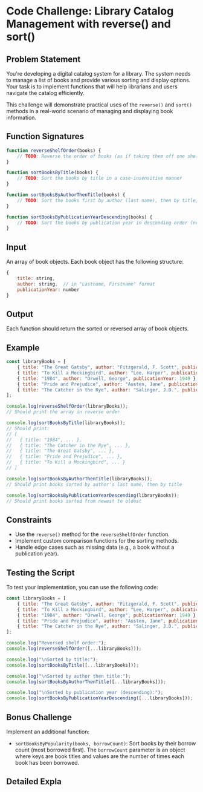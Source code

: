 # Code Challenge: Library Catalog Management with reverse() and sort()

## Problem Statement

You're developing a digital catalog system for a library. The system needs to manage a list of books and provide various sorting and display options. Your task is to implement functions that will help librarians and users navigate the catalog efficiently.

This challenge will demonstrate practical uses of the `reverse()` and `sort()` methods in a real-world scenario of managing and displaying book information.

## Function Signatures

```javascript
function reverseShelfOrder(books) {
    // TODO: Reverse the order of books (as if taking them off one shelf and putting them on another in reverse order)
}

function sortBooksByTitle(books) {
    // TODO: Sort the books by title in a case-insensitive manner
}

function sortBooksByAuthorThenTitle(books) {
    // TODO: Sort the books first by author (last name), then by title, both case-insensitive
}

function sortBooksByPublicationYearDescending(books) {
    // TODO: Sort the books by publication year in descending order (newest first)
}
```

## Input

An array of book objects. Each book object has the following structure:

```javascript
{
    title: string,
    author: string,  // in "Lastname, Firstname" format
    publicationYear: number
}
```

## Output

Each function should return the sorted or reversed array of book objects.

## Example

```javascript
const libraryBooks = [
    { title: "The Great Gatsby", author: "Fitzgerald, F. Scott", publicationYear: 1925 },
    { title: "To Kill a Mockingbird", author: "Lee, Harper", publicationYear: 1960 },
    { title: "1984", author: "Orwell, George", publicationYear: 1949 },
    { title: "Pride and Prejudice", author: "Austen, Jane", publicationYear: 1813 },
    { title: "The Catcher in the Rye", author: "Salinger, J.D.", publicationYear: 1951 }
];

console.log(reverseShelfOrder(libraryBooks));
// Should print the array in reverse order

console.log(sortBooksByTitle(libraryBooks));
// Should print: 
// [
//   { title: "1984", ... },
//   { title: "The Catcher in the Rye", ... },
//   { title: "The Great Gatsby", ... },
//   { title: "Pride and Prejudice", ... },
//   { title: "To Kill a Mockingbird", ... }
// ]

console.log(sortBooksByAuthorThenTitle(libraryBooks));
// Should print books sorted by author's last name, then by title

console.log(sortBooksByPublicationYearDescending(libraryBooks));
// Should print books sorted from newest to oldest
```

## Constraints

- Use the `reverse()` method for the `reverseShelfOrder` function.
- Implement custom comparison functions for the sorting methods.
- Handle edge cases such as missing data (e.g., a book without a publication year).

## Testing the Script

To test your implementation, you can use the following code:

```javascript
const libraryBooks = [
    { title: "The Great Gatsby", author: "Fitzgerald, F. Scott", publicationYear: 1925 },
    { title: "To Kill a Mockingbird", author: "Lee, Harper", publicationYear: 1960 },
    { title: "1984", author: "Orwell, George", publicationYear: 1949 },
    { title: "Pride and Prejudice", author: "Austen, Jane", publicationYear: 1813 },
    { title: "The Catcher in the Rye", author: "Salinger, J.D.", publicationYear: 1951 }
];

console.log("Reversed shelf order:");
console.log(reverseShelfOrder([...libraryBooks]));

console.log("\nSorted by title:");
console.log(sortBooksByTitle([...libraryBooks]));

console.log("\nSorted by author then title:");
console.log(sortBooksByAuthorThenTitle([...libraryBooks]));

console.log("\nSorted by publication year (descending):");
console.log(sortBooksByPublicationYearDescending([...libraryBooks]));
```

## Bonus Challenge

Implement an additional function:
- `sortBooksByPopularity(books, borrowCount)`: Sort books by their borrow count (most borrowed first). The `borrowCount` parameter is an object where keys are book titles and values are the number of times each book has been borrowed.

## Detailed Expla